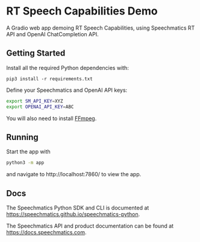 # RT Speech Capabilities Demo

A Gradio web app demoing RT Speech Capabilities, using Speechmatics RT API and OpenAI ChatCompletion API.

## Getting Started

Install all the required Python dependencies with:

```
pip3 install -r requirements.txt
```

Define your Speechmatics and OpenAI API keys:

```bash
export SM_API_KEY=XYZ
export OPENAI_API_KEY=ABC
```

You will also need to install [FFmpeg](https://ffmpeg.org/download.html).

## Running

Start the app with

```bash
python3 -m app
```

and navigate to http://localhost:7860/ to view the app.

## Docs

The Speechmatics Python SDK and CLI is documented at https://speechmatics.github.io/speechmatics-python.

The Speechmatics API and product documentation can be found at https://docs.speechmatics.com.
